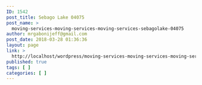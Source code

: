 ```yaml
---
ID: 1542
post_title: Sebago Lake 04075
post_name: >
  moving-services-moving-services-moving-services-sebagolake-04075
author: mrgabonijeff@gmail.com
post_date: 2018-03-28 01:36:36
layout: page
link: >
  http://localhost/wordpress/moving-services-moving-services-moving-services-sebagolake-04075/
published: true
tags: [ ]
categories: [ ]
---
```

